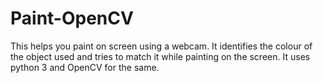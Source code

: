 # Paint-OpenCV
This helps you paint on screen using a webcam. It identifies the colour of the object used and tries to match it while painting on the screen. It uses python 3 and OpenCV for the same.
